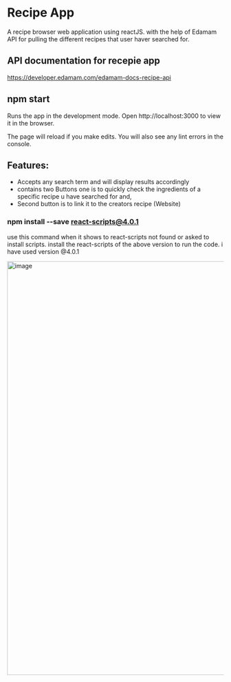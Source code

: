 # Recipe App
A recipe browser web application using reactJS.
with the help of Edamam API for pulling the different recipes that user haver searched for.

## API documentation for recepie app
 https://developer.edamam.com/edamam-docs-recipe-api
 
## npm start
Runs the app in the development mode.
Open http://localhost:3000 to view it in the browser.

The page will reload if you make edits.
You will also see any lint errors in the console.

## Features:
- Accepts any search term and will display results accordingly
-  contains two Buttons one is  to quickly check the ingredients of a specific recipe u have searched for and,
-  Second button is to link it to the creators recipe (Website)

### npm install --save react-scripts@4.0.1
use this command when it shows to react-scripts not found or asked to install scripts.
install the react-scripts of the above version to run the code.
i have used version @4.0.1 

<img width="960" alt="image" src="https://user-images.githubusercontent.com/88225022/182635081-3791ff19-1fdf-48d3-a1e6-efe336f795d6.png">





